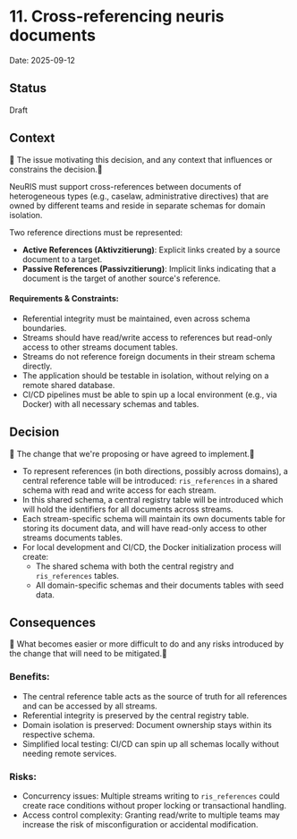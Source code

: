 # 11. Cross-referencing neuris documents

Date: 2025-09-12

## Status

Draft

## Context

🚧 The issue motivating this decision, and any context that influences or constrains the decision.🚧 

NeuRIS must support cross-references between documents of heterogeneous types (e.g., caselaw, administrative directives) that are owned by different teams and reside in separate schemas for domain isolation.

Two reference directions must be represented:

- **Active References (Aktivzitierung)**: Explicit links created by a source document to a target.
- **Passive References (Passivzitierung)**: Implicit links indicating that a document is the target of another source's reference.

#### Requirements & Constraints:

- Referential integrity must be maintained, even across schema boundaries.
- Streams should have read/write access to references but read-only access to other streams document tables.
- Streams do not reference foreign documents in their stream schema directly.
- The application should be testable in isolation, without relying on a remote shared database.
- CI/CD pipelines must be able to spin up a local environment (e.g., via Docker) with all necessary schemas and tables.

## Decision

🚧 The change that we're proposing or have agreed to implement.🚧 

- To represent references (in both directions, possibly across domains), a central reference table will be introduced: `ris_references` in a shared schema with read and write access for each stream.
- In this shared schema, a central registry table will be introduced which will hold the identifiers for all documents across streams.
- Each stream-specific schema will maintain its own documents table for storing its document data, and will have read-only access to other streams documents tables.
- For local development and CI/CD, the Docker initialization process will create:
  - The shared schema with both the central registry and `ris_references` tables.
  - All domain-specific schemas and their documents tables with seed data.

## Consequences

🚧 What becomes easier or more difficult to do and any risks introduced by the change that will need to be mitigated.🚧 

### Benefits:
- The central reference table acts as the source of truth for all references and can be accessed by all streams.
- Referential integrity is preserved by the central registry table.
- Domain isolation is preserved: Document ownership stays within its respective schema.
- Simplified local testing: CI/CD can spin up all schemas locally without needing remote services.

### Risks:
- Concurrency issues: Multiple streams writing to `ris_references` could create race conditions without proper locking or transactional handling.
- Access control complexity: Granting read/write to multiple teams may increase the risk of misconfiguration or accidental modification.
